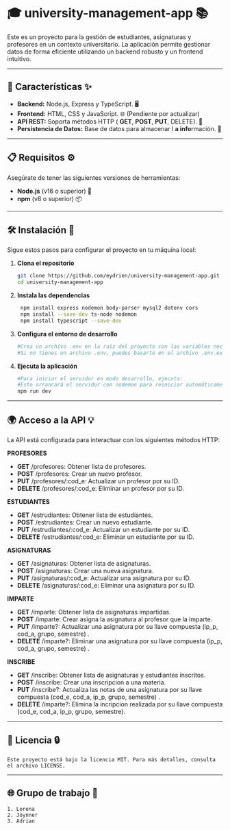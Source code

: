 # 🎓 **university-management-app** 📚

Este es un proyecto para la gestión de estudiantes, asignaturas y profesores en un contexto universitario. La aplicación permite gestionar datos de forma eficiente utilizando un backend robusto y un frontend intuitivo.

---

## 🔧 **Características** ✨

- **Backend:** Node.js, Express y TypeScript. 🖥️
- **Frontend:** HTML, CSS y JavaScript. 🌐 (Pendiente por actualizar)
- **API REST:** Soporta métodos HTTP ( **GET**,  **POST**,  **PUT**, DELETE). 🔄
- **Persistencia de Datos:** Base de datos para almacenar l **a info**rmación. 💾

---

## 📋 **Requisitos** ⚙️

Asegúrate de tener las siguientes versiones de herramientas:

- **Node.js** (v16 o superior) 🔑
- **npm** (v8 o superior) 📦

---

## 🛠️ **Instalación** 🚀

Sigue estos pasos para configurar el proyecto en tu máquina local:

1. **Clona el repositorio**
   ```bash
   git clone https://github.com/eydrien/university-management-app.git
   cd university-management-app

2. **Instala las dependencias**
   ```bash
    npm install express nodemon body-parser mysql2 dotenv cors
    npm install --save-dev ts-node nodemon
    npm install typescript --save-dev
3. **Configura el entorno de desarrollo**
    ```bash
    #Crea un archivo .env en la raíz del proyecto con las variables necesarias (por ejemplo, conexión a la base de datos, puertos, etc.)
    #Si no tienes un archivo .env, puedes basarte en el archivo .env.example para configurarlo.

4. **Ejecuta la aplicación**
    ```bash
    #Para iniciar el servidor en modo desarrollo, ejecuta:
    #Esto arrancará el servidor con nodemon para reiniciar automáticamente en caso de cambios en el código.
    npm run dev

---
## **🌍 Acceso a la API 💡**

 La API está configurada para interactuar con los siguientes métodos HTTP:

 **PROFESORES**
- **GET** /profesores: Obtener lista de profesores.
- **POST** /profesores: Crear un nuevo profesor.
- **PUT** /profesores/:cod_e: Actualizar un profesor por su ID.
- **DELETE** /profesores/:cod_e: Eliminar un profesor por su ID.   

**ESTUDIANTES**
- **GET** /estrudiantes: Obtener lista de estudiantes.
- **POST** /estrudiantes: Crear un nuevo estudiante.
- **PUT** /estrudiantes/:cod_e: Actualizar un estudiante por su ID.
- **DELETE** /estrudiantes/:cod_e: Eliminar un estudiante por su ID.

**ASIGNATURAS**
- **GET** /asignaturas: Obtener lista de asignaturas.
- **POST** /asignaturas: Crear una nueva asignatura.
- **PUT** /asignaturas/:cod_e: Actualizar una asignatura por su ID.
- **DELETE** /asignaturas/:cod_e: Eliminar una asignatura por su ID.

**IMPARTE**
- **GET** /imparte: Obtener lista de asignaturas impartidas.
- **POST** /imparte: Crear asigna la asignatura al profesor que la imparte.
- **PUT** /imparte?: Actualizar una asignatura por su llave compuesta (ip_p, cod_a, grupo, semestre) .
- **DELETE** /imparte?: Eliminar una asignatura por su llave compuesta (ip_p, cod_a, grupo, semestre) .

**INSCRIBE**
- **GET** /inscribe: Obtener lista de asignaturas y estudiantes inscritos.
- **POST** /inscribe: Crear una inscripcion a una materia.
- **PUT** /inscribe?: Actualiza las notas de una asignatura por su llave compuesta (cod_e, cod_a, ip_p, grupo, semestre) .
- **DELETE** /imparte?: Elimina la incripcion realizada por su llave compuesta (cod_e, cod_a, ip_p, grupo, semestre).  
---


## **📄 Licencia 🔒**
    Este proyecto está bajo la licencia MIT. Para más detalles, consulta el archivo LICENSE.

---
## **🌐 Grupo de trabajo 📱**
    1. Lorena
    2. Joynner
    3. Adrian 
